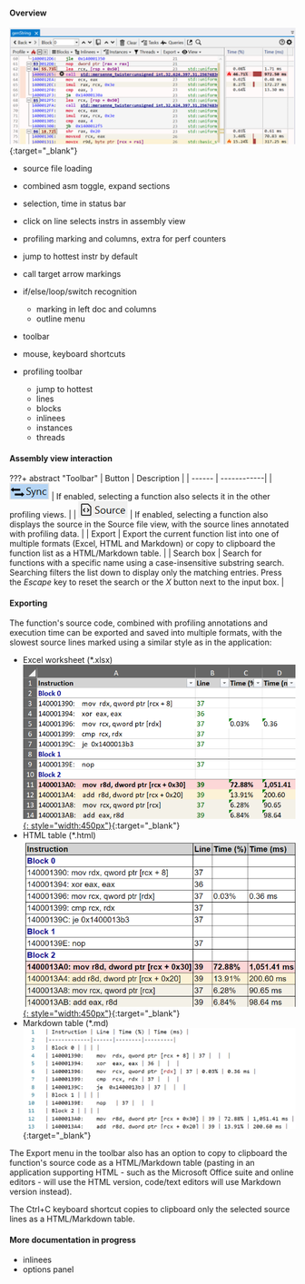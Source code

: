 #### Overview

[![Profiling UI screenshot](img/assembly-view_1164x473.png)](img/assembly-view_1164x473.png){:target="_blank"}


- source file loading
- combined asm toggle, expand sections
- selection, time in status bar
- click on line selects instrs in assembly view

- profiling marking and columns, extra for perf counters
- jump to hottest instr by default

- call target arrow markings
- if/else/loop/switch recognition
  - marking in left doc and columns
  - outline menu

- toolbar
- mouse, keyboard shortcuts
- profiling toolbar
  - jump to hottest
  - lines
  - blocks
  - inlinees
  - instances
  - threads

#### Assembly view interaction

???+ abstract "Toolbar"
    | Button | Description |
    | ------ | ------------|
    | ![](img/flame-graph-toolbar-sync.png) | If enabled, selecting a function also selects it in the other profiling views. |
    | ![](img/flame-graph-toolbar-source.png) | If enabled, selecting a function also displays the source in the Source file view, with the source lines annotated with profiling data. |
    | Export | Export the current function list into one of multiple formats (Excel, HTML and Markdown) or copy to clipboard the function list as  a HTML/Markdown table. |
    | Search box | Search for functions with a specific name using a case-insensitive substring search. Searching filters the list down to display only the matching entries. Press the *Escape* key to reset the search or the *X* button next to the input box. |

#### Exporting

The function's source code, combined with profiling annotations and execution time can be exported and saved into multiple formats, with the slowest source lines marked using a similar style as in the application:

- Excel worksheet (*.xlsx)  
  [![Profiling UI screenshot](img/assembly-export-excel_780x441.png){: style="width:450px"}](img/assembly-export-excel_780x441.png){:target="_blank"}
- HTML table (*.html)  
  [![Profiling UI screenshot](img/assembly-export-html_721x536.png){: style="width:450px"}](img/summary-export-html_1209x287.png){:target="_blank"}
- Markdown table (*.md)  
  [![Profiling UI screenshot](img/assembly-export-markdown_984x365.png)](img/assembly-export-markdown_984x365.png){:target="_blank"}

The Export menu in the toolbar also has an option to copy to clipboard the function's source code as a HTML/Markdown table (pasting in an application supporting HTML - such as the Microsoft Office suite and online editors - will use the HTML version, code/text editors will use Markdown version instead).  

The Ctrl+C keyboard shortcut copies to clipboard only the selected source lines as a HTML/Markdown table.

#### More documentation in progress
- inlinees
- options panel